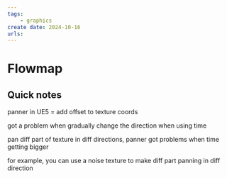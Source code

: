 ```yaml
---
tags:
    - graphics
create date: 2024-10-16
urls:
---
```


# Flowmap

## Quick notes

panner in UE5 = add offset to texture coords

got a problem when gradually change the direction when using time

pan diff part of texture in diff directions, panner got problems when time getting bigger

for example, you can use a noise texture to make diff part panning in diff direction
